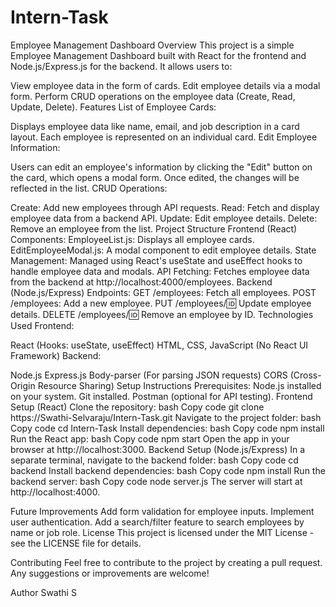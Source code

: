 # Intern-Task
Employee Management Dashboard
Overview
This project is a simple Employee Management Dashboard built with React for the frontend and Node.js/Express.js for the backend. It allows users to:

View employee data in the form of cards.
Edit employee details via a modal form.
Perform CRUD operations on the employee data (Create, Read, Update, Delete).
Features
List of Employee Cards:

Displays employee data like name, email, and job description in a card layout.
Each employee is represented on an individual card.
Edit Employee Information:

Users can edit an employee's information by clicking the "Edit" button on the card, which opens a modal form.
Once edited, the changes will be reflected in the list.
CRUD Operations:

Create: Add new employees through API requests.
Read: Fetch and display employee data from a backend API.
Update: Edit employee details.
Delete: Remove an employee from the list.
Project Structure
Frontend (React)
Components:
EmployeeList.js: Displays all employee cards.
EditEmployeeModal.js: A modal component to edit employee details.
State Management:
Managed using React's useState and useEffect hooks to handle employee data and modals.
API Fetching:
Fetches employee data from the backend at http://localhost:4000/employees.
Backend (Node.js/Express)
Endpoints:
GET /employees: Fetch all employees.
POST /employees: Add a new employee.
PUT /employees/:id: Update employee details.
DELETE /employees/:id: Remove an employee by ID.
Technologies Used
Frontend:

React (Hooks: useState, useEffect)
HTML, CSS, JavaScript (No React UI Framework)
Backend:

Node.js
Express.js
Body-parser (For parsing JSON requests)
CORS (Cross-Origin Resource Sharing)
Setup Instructions
Prerequisites:
Node.js installed on your system.
Git installed.
Postman (optional for API testing).
Frontend Setup (React)
Clone the repository:
bash
Copy code
git clone https://Swathi-Selvaraju/Intern-Task.git
Navigate to the project folder:
bash
Copy code
cd Intern-Task
Install dependencies:
bash
Copy code
npm install
Run the React app:
bash
Copy code
npm start
Open the app in your browser at http://localhost:3000.
Backend Setup (Node.js/Express)
In a separate terminal, navigate to the backend folder:
bash
Copy code
cd backend
Install backend dependencies:
bash
Copy code
npm install
Run the backend server:
bash
Copy code
node server.js
The server will start at http://localhost:4000.


Future Improvements
Add form validation for employee inputs.
Implement user authentication.
Add a search/filter feature to search employees by name or job role.
License
This project is licensed under the MIT License - see the LICENSE file for details.

Contributing
Feel free to contribute to the project by creating a pull request. Any suggestions or improvements are welcome!

Author
Swathi S
